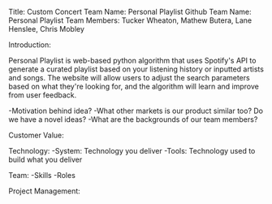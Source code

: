 Title: Custom Concert
Team Name: Personal Playlist
Github Team Name: Personal Playlist
Team Members: Tucker Wheaton, Mathew Butera, Lane Henslee, Chris Mobley

Introduction:

Personal Playlist is web-based python algorithm that uses Spotify's API to generate a curated playlist based on your listening history or inputted artists and songs. The website will allow users to adjust the search parameters based on what they're looking for, and the algorithm will learn and improve from user feedback.

  -Motivation behind idea?
  -What other markets is our product similar too? Do we have a novel ideas?
  -What are the backgrounds of our team members?

Customer Value:

Technology:
  -System: Technology you deliver
  -Tools: Technology used to build what you deliver

Team:
  -Skills
  -Roles

Project Management:


